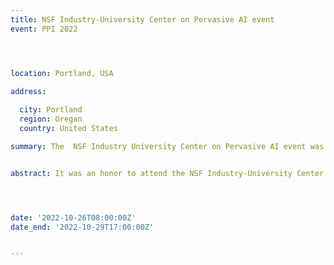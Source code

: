 ```yaml
---
title: NSF Industry-University Center on Pervasive AI event
event: PPI 2022




location: Portland, USA

address:
  
  city: Portland
  region: Oregan
  country: United States

summary: The  NSF Industry University Center on Pervasive AI event was held in Portland, OR, USA organized by Oregon State University in collaboration with CU Boulder University and Oakland University.


abstract: It was an honor to attend the NSF Industry-University Center on Pervasive AI's industry advisory board event in Portland, where I had the opportunity to present my research work on Dynamic Software Containers Workload Balancing via Many-Objective Search. I was honored to receive the most industry-ready research award among many great projects presented by CU Boulder University, Oregon State University, and Oakland University. To more achievements! Watch My 1mn pitch! [![Watch the video](./1.jpeg)](https://youtu.be/InJrm7rC9S4)




date: '2022-10-26T08:00:00Z'
date_end: '2022-10-29T17:00:00Z'


---
```








